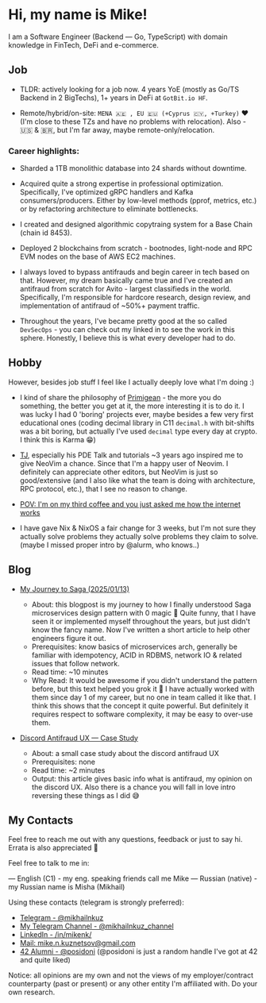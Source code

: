 # Hi, my name is Mike!

I am a Software Engineer (Backend — Go, TypeScript) with domain knowledge in FinTech, DeFi and e-commerce.

## Job

- TLDR: actively looking for a job now. 4 years YoE (mostly as Go/TS Backend in 2 BigTechs), 1+ years in DeFi at `GotBit.io HF`.

- Remote/hybrid/on-site: `MENA 🇦🇪 , EU 🇪🇺 (+Cyprus 🇨🇾, +Turkey)` ❤️ (I'm close
to these TZs and have no problems with relocation). Also - 🇺🇸 & 🇧🇷, but I'm far away, maybe remote-only/relocation.

### Career highlights:

- Sharded a 1TB monolithic database into 24 shards without downtime.
- Acquired quite a strong expertise in professional optimization. Specifically,
I've optimized gRPC handlers and Kafka consumers/producers. Either by
low-level methods (pprof, metrics, etc.) or by refactoring architecture to
eliminate bottlenecks.

- I created and designed algorithmic copytraing system for a Base Chain (chain id 8453).
- Deployed 2 blockchains from scratch - bootnodes, light-node and RPC EVM nodes
on the base of AWS EC2 machines.

- I always loved to bypass antifrauds and begin career in tech based on that.
However, my dream basically came true and I've created an antifraud from scratch for
Avito - largest classifieds in the world. Specifically, I'm responsible for
hardcore research, design review, and implementation of antifraud of ~50%+
payment traffic.

- Throughout the years, I've became pretty good at the so called `DevSecOps` -
you can check out my linked in to see the work in this sphere. Honestly, I
believe this is what every developer had to do.

## Hobby

However, besides job stuff I feel like I actually deeply love what I'm doing :)

- I kind of share the philosophy of [Primigean](https://www.youtube.com/@ThePrimeagen/videos) - the more you do something, the better you get at it, the more interesting it is to do it. I was lucky I had 0 'boring' projects ever, maybe besides a few very first educational ones (coding decimal library in C11 `decimal.h` with bit-shifts was a bit boring, but actually I've used `decimal` type every day at crypto. I think this is Karma 😁)

- [TJ](https://www.youtube.com/@teej_dv/videos), especially his PDE Talk and tutorials ~3 years ago inspired me to give NeoVim a chance. Since that I'm a happy user of Neovim. I definitely can appreciate other editors, but NeoVim is just so good/extensive (and I also like what the team is doing with architecture, RPC protocol, etc.), that I see no reason to change.

- [POV: I'm on my third coffee and you just asked me how the internet works](https://www.youtube.com/watch?v=jjKFXlFNR4E&t=231s&ab_channel=fasterthanlime)

- I have gave Nix & NixOS a fair change for 3 weeks, but I'm not sure they
  actually solve problems they actually solve problems they claim to solve.
  (maybe I missed proper intro by @alurm, who knows..)

## Blog

- [My Journey to Saga (2025/01/13)](./blog/My_Journey_To_Understanding_Saga_2025_01_13_07_25.md)
    - About: this blogpost is my journey to how I finally understood Saga microservices design pattern with 0 magic 🙂 Quite funny, that I have seen it or implemented myself  throughout the years, but just didn't know the fancy name. Now I've written a short article to help other engineers figure it out.
    - Prerequisites: know basics of microservices arch, generally be familiar with idempotency, ACID in RDBMS, network  IO & related issues that follow network.
    - Read time: ~10 minutes
    - Why Read: It would be awesome if you didn't understand the pattern before, but this text helped you grok it 🎉  I have actually worked with them since day 1 of my career, but no one in team called it like that. I think this shows that the concept it quite powerful. But definitely it requires respect to software complexity, it may
    be easy to over-use them.

- [Discord Antifraud UX — Case Study](./blog/Discord_Antifraud_UX_Reverse.md)
    - About: a small case study about the discord antifraud UX
    - Prerequisites: none
    - Read time: ~2 minutes
    - Output: this article gives basic info what is antifraud, my opinion on the
    discord UX. Also there is a chance you will fall in love intro reversing
    these things as I did 😅

## My Contacts

Feel free to reach me out with any questions, feedback or just to say hi.
Errata is also appreciated 🙏

Feel free to talk to me in:

— English (C1) - my eng. speaking friends call me Mike
— Russian (native) -  my Russian name is Misha (Mikhail)

Using these contacts (telegram is strongly preferred):

- [Telegram - @mikhailnkuz](https://t.me/mikhailnkuz)
- [My Telegram Channel - @mikhailnkuz_channel](https://t.me/mikhailnkuz_channel)
- [LinkedIn - /in/mikenk/](https://www.linkedin.com/in/mikenk/)
- [Mail: mike.n.kuznetsov@gmail.com](mailto:mike.n.kunetsov@gmail.com)
- [42 Alumni - @posidoni](https://42.fr/en/homepage/) (@posidoni is just a random handle I've got at 42 and quite liked)

Notice: all opinions are my own and not the views of my employer/contract counterparty (past or present) or any other entity I'm affiliated with.
Do your own research.
